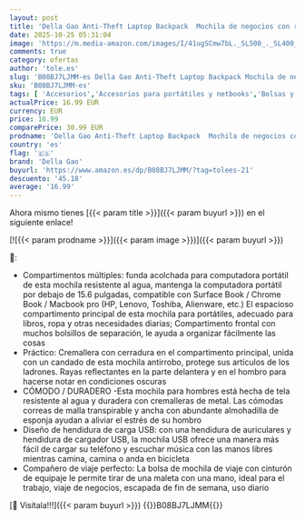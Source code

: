 ```yaml
---
layout: post
title: 'Della Gao Anti-Theft Laptop Backpack  Mochila de negocios con ranura de carga USB Mochila de trabajo impermeable para hombres y mujeres Se adapta a la computadora de 15.6 pulgadas Negro'
date: 2025-10-25 05:31:04
image: 'https://m.media-amazon.com/images/I/41ugSCmw7bL._SL500_._SL400_.jpg'
comments: true
category: ofertas
author: 'tole.es'
slug: 'B08BJ7LJMM-es Della Gao Anti-Theft Laptop Backpack Mochila de negocios...'
sku: 'B08BJ7LJMM-es'
tags: [ 'Accesorios','Accesorios para portátiles y netbooks','Bolsas y fundas para portátiles y netbooks','Informática','Mochilas para portátiles y netbooks','backpack','della gao','mochila','🇪🇸', ]
actualPrice: 16.99 EUR
currency: EUR
price: 16.99
comparePrice: 30.99 EUR
prodname: 'Della Gao Anti-Theft Laptop Backpack  Mochila de negocios con ranura de carga USB Mochila de trabajo impermeable para hombres y mujeres Se adapta a la computadora de 15.6 pulgadas Negro'
country: 'es'
flag: '🇪🇸'
brand: 'Della Gao'
buyurl: 'https://www.amazon.es/dp/B08BJ7LJMM/?tag=tolees-21'
descuento: '45.18'
average: '16.99'
---
```


Ahora mismo tienes [{{< param title >}}]({{< param buyurl >}}) en el siguiente enlace!

[![{{< param prodname >}}]({{< param image >}})]({{< param buyurl >}})

🔎:

- Compartimentos múltiples: funda acolchada para computadora portátil de esta mochila resistente al agua, mantenga la computadora portátil por debajo de 15.6 pulgadas, compatible con Surface Book / Chrome Book / Macbook pro (HP, Lenovo, Toshiba, Alienware, etc.) El espacioso compartimento principal de esta mochila para portátiles, adecuado para libros, ropa y otras necesidades diarias; Compartimento frontal con muchos bolsillos de separación, le ayuda a organizar fácilmente las cosas
- Práctico: Cremallera con cerradura en el compartimento principal, unida con un candado de esta mochila antirrobo, protege sus artículos de los ladrones. Rayas reflectantes en la parte delantera y en el hombro para hacerse notar en condiciones oscuras
- CÓMODO / DURADERO -Esta mochila para hombres está hecha de tela resistente al agua y duradera con cremalleras de metal. Las cómodas correas de malla transpirable y ancha con abundante almohadilla de esponja ayudan a aliviar el estrés de su hombro
- Diseño de hendidura de carga USB: con una hendidura de auriculares y hendidura de cargador USB, la mochila USB ofrece una manera más fácil de cargar su teléfono y escuchar música con las manos libres mientras camina, camina o anda en bicicleta
- Compañero de viaje perfecto: La bolsa de mochila de viaje con cinturón de equipaje le permite tirar de una maleta con una mano, ideal para el trabajo, viaje de negocios, escapada de fin de semana, uso diario

[🛒 Visítala!!!]({{< param buyurl >}})
{{<world>}}B08BJ7LJMM{{</world>}}
